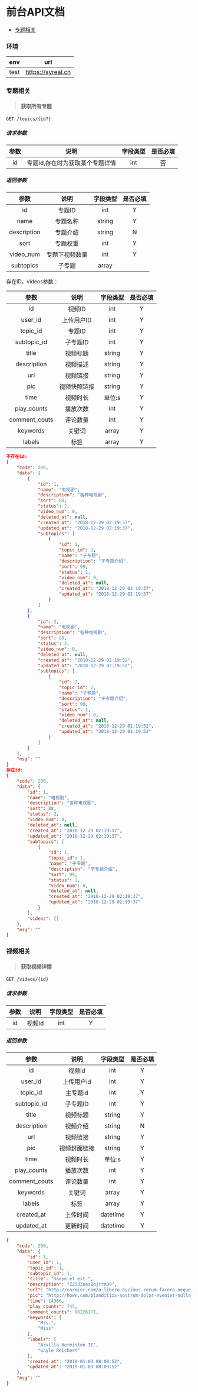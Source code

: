 # 前台API文档



* [专题相关](#topic)

### 环境

|env | url |
|:----:|:---:|
|test|https://syreal.cn|

### <span id='topic'>专题相关</span>

>#### 获取所有专题

`GET /topics/{id?}`

##### 请求参数
|参数|说明|字段类型|是否必填|
|:---:|:---:|:---:|:---:|
|id|专题id,存在时为获取某个专题详情|int|否|

##### 返回参数

|参数|说明|字段类型|是否必填|
|:---:|:---:|:---:|:---:|
|id|专题ID|int|Y|
|name|专题名称|string|Y|
|description|专题介绍|string|N|
|sort|专题权重|int|Y
|video_num|专题下视频数量|int|Y|
|subtopics|子专题|array|

存在ID，videos参数：

|参数|说明|字段类型|是否必填|
|:---:|:---:|:---:|:---:|
|id|视频ID|int|Y|
|user_id|上传用户ID|int|Y|
|topic_id|专题ID|int|Y|
|subtopic_id|子专题ID|int|Y|
|title|视频标题|string|Y|
|description|视频描述|string|Y|
|url|视频链接|string|Y|
|pic|视频快照链接|string|Y|
|time|视频时长|单位:s|Y|
|play_counts|播放次数|int|Y|
|comment_couts|评论数量|int|Y|
|keywords|关键词|array|Y|
|labels|标签|array|Y|



```json
不存在id:
{
    "code": 200,
    "data": [
        {
            "id": 1,
            "name": "电视剧",
            "description": "各种电视剧",
            "sort": 88,
            "status": 2,
            "video_num": 0,
            "deleted_at": null,
            "created_at": "2018-12-29 02:19:37",
            "updated_at": "2018-12-29 02:19:37",
            "subtopics": [
                {
                    "id": 1,
                    "topic_id": 1,
                    "name": "子专题",
                    "description": "子专题介绍",
                    "sort": 99,
                    "status": 1,
                    "video_num": 0,
                    "deleted_at": null,
                    "created_at": "2018-12-29 02:19:37",
                    "updated_at": "2018-12-29 02:19:37"
                }
            ]
        },
        {
            "id": 2,
            "name": "电视剧",
            "description": "各种电视剧",
            "sort": 88,
            "status": 2,
            "video_num": 0,
            "deleted_at": null,
            "created_at": "2018-12-29 02:19:52",
            "updated_at": "2018-12-29 02:19:52",
            "subtopics": [
                {
                    "id": 2,
                    "topic_id": 2,
                    "name": "子专题",
                    "description": "子专题介绍",
                    "sort": 99,
                    "status": 1,
                    "video_num": 0,
                    "deleted_at": null,
                    "created_at": "2018-12-29 02:19:52",
                    "updated_at": "2018-12-29 02:19:52"
                }
            ]
        }
    ],
    "msg": ""
}
存在id:
{
    "code": 200,
    "data": {
        "id": 1,
        "name": "电视剧",
        "description": "各种电视剧",
        "sort": 88,
        "status": 2,
        "video_num": 0,
        "deleted_at": null,
        "created_at": "2018-12-29 02:19:37",
        "updated_at": "2018-12-29 02:19:37",
        "subtopics": [
            {
                "id": 1,
                "topic_id": 1,
                "name": "子专题",
                "description": "子专题介绍",
                "sort": 99,
                "status": 1,
                "video_num": 0,
                "deleted_at": null,
                "created_at": "2018-12-29 02:19:37",
                "updated_at": "2018-12-29 02:19:37"
            }
        ],
        "videos": []
    },
    "msg": ""
}
```

### <span id='video'>视频相关</span>

>#### 获取视频详情
`GET /videos/{id}`

##### 请求参数

|参数|说明|字段类型|是否必填|
|:---:|:---:|:---:|:---:|
|id|视频id|int|Y|

##### 返回参数

|参数|说明|字段类型|是否必填|
|:---:|:---:|:---:|:---:|
|id|视频id|int|Y|
|user_id|上传用户id|int|Y|
|topic_id|主专题id|int|Y|
|subtopic_id|子专题ID|int|Y|
|title|视频标题|string|Y|
|description|视频介绍|string|N|
|url|视频链接|string|Y|
|pic|视频封面链接|string|Y|
|time|视频时长|单位:s|Y|
|play_counts|播放次数|int|Y|
|comment_couts|评论数量|int|Y|
|keywords|关键词|array|Y|
|labels|标签|array|Y|
|created_at|上传时间|datetime|Y|
|updated_at|更新时间|datetime|Y|


```json
{
    "code": 200,
    "data": {
        "id": 1,
        "user_id": 1,
        "topic_id": 1,
        "subtopic_id": 1,
        "title": "Saepe et est.",
        "description": "ZZ53ZnesBojrrnO9",
        "url": "http://cormier.com/a-libero-ducimus-rerum-facere-neque.html",
        "pic": "http://howe.com/blanditiis-nostrum-dolor-eveniet-nulla-eius.html",
        "time": 14366,
        "play_counts": 745,
        "comment_counts": 88226171,
        "keywords": [
            "Mrs.",
            "Miss"
        ],
        "labels": [
            "Arvilla Hermiston II",
            "Gayle Reichert"
        ],
        "created_at": "2019-01-03 08:00:52",
        "updated_at": "2019-01-03 08:00:52"
    },
    "msg": ""
}
```
